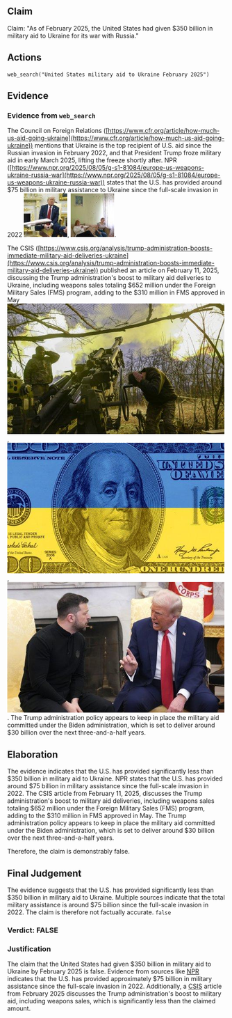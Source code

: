 ## Claim
Claim: "As of February 2025, the United States had given $350 billion in military aid to Ukraine for its war with Russia."

## Actions
```
web_search("United States military aid to Ukraine February 2025")
```

## Evidence
### Evidence from `web_search`
The Council on Foreign Relations ([https://www.cfr.org/article/how-much-us-aid-going-ukraine](https://www.cfr.org/article/how-much-us-aid-going-ukraine)) mentions that Ukraine is the top recipient of U.S. aid since the Russian invasion in February 2022, and that President Trump froze military aid in early March 2025, lifting the freeze shortly after. NPR ([https://www.npr.org/2025/08/05/g-s1-81084/europe-us-weapons-ukraine-russia-war](https://www.npr.org/2025/08/05/g-s1-81084/europe-us-weapons-ukraine-russia-war)) states that the U.S. has provided around $75 billion in military assistance to Ukraine since the full-scale invasion in 2022 ![image 496](media/2025-08-06_17-42-1754502173-562939.jpg), ![image 497](media/2025-08-06_17-42-1754502174-952586.jpg).

The CSIS ([https://www.csis.org/analysis/trump-administration-boosts-immediate-military-aid-deliveries-ukraine](https://www.csis.org/analysis/trump-administration-boosts-immediate-military-aid-deliveries-ukraine)) published an article on February 11, 2025, discussing the Trump administration's boost to military aid deliveries to Ukraine, including weapons sales totaling $652 million under the Foreign Military Sales (FMS) program, adding to the $310 million in FMS approved in May ![image 503](media/2025-08-06_17-43-1754502186-411462.jpg), ![image 502](media/2025-08-06_17-43-1754502185-652269.jpg), ![image 501](media/2025-08-06_17-43-1754502184-885543.jpg). The Trump administration policy appears to keep in place the military aid committed under the Biden administration, which is set to deliver around $30 billion over the next three-and-a-half years.


## Elaboration
The evidence indicates that the U.S. has provided significantly less than $350 billion in military aid to Ukraine. NPR states that the U.S. has provided around $75 billion in military assistance since the full-scale invasion in 2022. The CSIS article from February 11, 2025, discusses the Trump administration's boost to military aid deliveries, including weapons sales totaling $652 million under the Foreign Military Sales (FMS) program, adding to the $310 million in FMS approved in May. The Trump administration policy appears to keep in place the military aid committed under the Biden administration, which is set to deliver around $30 billion over the next three-and-a-half years.

Therefore, the claim is demonstrably false.


## Final Judgement
The evidence suggests that the U.S. has provided significantly less than $350 billion in military aid to Ukraine. Multiple sources indicate that the total military assistance is around $75 billion since the full-scale invasion in 2022. The claim is therefore not factually accurate. `false`


### Verdict: FALSE

### Justification
The claim that the United States had given $350 billion in military aid to Ukraine by February 2025 is false. Evidence from sources like [NPR](https://www.npr.org/2025/08/05/g-s1-81084/europe-us-weapons-ukraine-russia-war) indicates that the U.S. has provided approximately $75 billion in military assistance since the full-scale invasion in 2022. Additionally, a [CSIS](https://www.csis.org/analysis/trump-administration-boosts-immediate-military-aid-deliveries-ukraine) article from February 2025 discusses the Trump administration's boost to military aid, including weapons sales, which is significantly less than the claimed amount.
